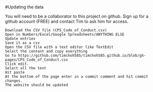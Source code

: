 #Updating the data

You will need to be a collaborator to this project on github. Sign up for a github account (FREE) and contact Tim to ask him for access.

    Download the CSV file (CPS_Code_of_Conduct.csv)
    Open in Numbers/Excel/Google Spreadsheets/ANYTHING ELSE
    Update entries
    Save it as a csv
    Open the CSV file with a text editor like TextEdit
    Select the content and copy everything
    Go to https://github.com/timchoh585/timchoh585.github.io/blob/gh-pages/CPS_Code_of_Conduct.csv
    Click edit.
    Select all the text
    Hit paste
    At the bottom of the page enter in a commit comment and hit commit changes.
    The website should be updated
